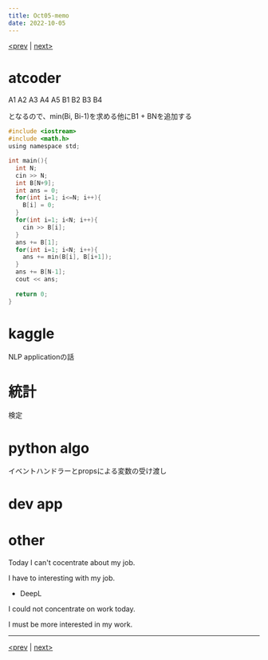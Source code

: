 ```yaml
---
title: Oct05-memo 
date: 2022-10-05 
---
```


[<prev](https://idekworks.github.io/TechnicalMemo/2022/10/04/Oct04.html) | [next>](https://idekworks.github.io/TechnicalMemo/2022/10/06/Oct06.html) 

# atcoder
A1 A2 A3 A4 A5
 B1 B2 B3 B4

となるので、min(Bi, Bi-1)を求める他にB1 + BNを追加する

```c
#include <iostream>
#include <math.h>
using namespace std;

int main(){
  int N;
  cin >> N;
  int B[N+9];
  int ans = 0;
  for(int i=1; i<=N; i++){
    B[i] = 0;
  }
  for(int i=1; i<N; i++){
    cin >> B[i];
  }
  ans += B[1];
  for(int i=1; i<N; i++){
    ans += min(B[i], B[i+1]);
  }
  ans += B[N-1];
  cout << ans;
  
  return 0;
}
```
# kaggle
NLP applicationの話


# 統計
検定

# python algo
イベントハンドラーとpropsによる変数の受け渡し

# dev app

# other
Today I can't cocentrate about my job.

I have to interesting with my job.

- DeepL

I could not concentrate on work today.

I must be more interested in my work.


***

[<prev](https://idekworks.github.io/TechnicalMemo/2022/10/04/Oct04.html) | [next>](https://idekworks.github.io/TechnicalMemo/2022/10/06/Oct06.html)

